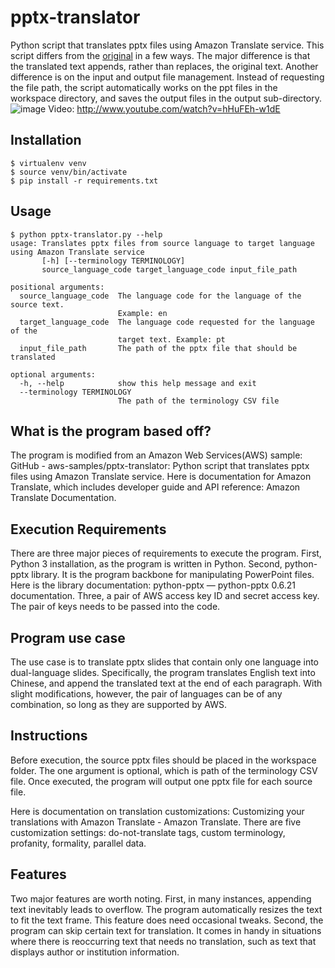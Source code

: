 # pptx-translator

Python script that translates pptx files using Amazon Translate service. This script differs from the [original]([url](https://github.com/aws-samples/pptx-translator)) in a few ways. The major difference is that the translated text appends, rather than replaces, the original text. Another difference is on the input and output file management. Instead of requesting the file path, the script automatically works on the ppt files in the workspace directory, and saves the output files in the output sub-directory.
![image](https://github.com/wenchaoliu-93/pptx-translator-bilingual/assets/121582343/afeb667d-4d71-4630-8550-82d42799af21)
Video: http://www.youtube.com/watch?v=hHuFEh-w1dE

## Installation

```
$ virtualenv venv
$ source venv/bin/activate
$ pip install -r requirements.txt
```

## Usage
```
$ python pptx-translator.py --help
usage: Translates pptx files from source language to target language using Amazon Translate service
       [-h] [--terminology TERMINOLOGY]
       source_language_code target_language_code input_file_path

positional arguments:
  source_language_code  The language code for the language of the source text.
                        Example: en
  target_language_code  The language code requested for the language of the
                        target text. Example: pt
  input_file_path       The path of the pptx file that should be translated

optional arguments:
  -h, --help            show this help message and exit
  --terminology TERMINOLOGY
                        The path of the terminology CSV file
```

## What is the program based off? 

The program is modified from an Amazon Web Services(AWS) sample: GitHub - aws-samples/pptx-translator: Python script that translates pptx files using Amazon Translate service. Here is documentation for Amazon Translate, which includes developer guide and API reference: Amazon Translate Documentation. 

 

## Execution Requirements 

There are three major pieces of requirements to execute the program. First, Python 3 installation, as the program is written in Python. Second, python-pptx library. It is the program backbone for manipulating PowerPoint files. Here is the library documentation: python-pptx — python-pptx 0.6.21 documentation. Three, a pair of AWS access key ID and secret access key. The pair of keys needs to be passed into the code. 

 

## Program use case 

The use case is to translate pptx slides that contain only one language into dual-language slides. Specifically, the program translates English text into Chinese, and append the translated text at the end of each paragraph. With slight modifications, however, the pair of languages can be of any combination, so long as they are supported by AWS.  

 

## Instructions 

Before execution, the source pptx files should be placed in the workspace folder. The one argument is optional, which is path of the terminology CSV file.  Once executed, the program will output one pptx file for each source file. 

Here is documentation on translation customizations: Customizing your translations with Amazon Translate - Amazon Translate. There are five customization settings: do-not-translate tags, custom terminology, profanity, formality, parallel data. 

## Features 

Two major features are worth noting. First, in many instances, appending text inevitably leads to overflow. The program automatically resizes the text to fit the text frame. This feature does need occasional tweaks. Second, the program can skip certain text for translation. It comes in handy in situations where there is reoccurring text that needs no translation, such as text that displays author or institution information. 
